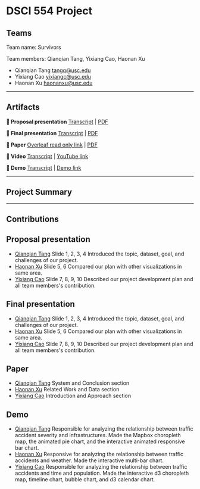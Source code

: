 # DSCI 554 Project
## Teams

Team name: Survivors

Team members: Qianqian Tang, Yixiang Cao, Haonan Xu

- Qianqian Tang <tangq@usc.edu>
- Yixiang Cao <yixiangc@usc.edu>
- Haonan Xu <haonanxu@usc.edu>


---

## Artifacts

__🍿  Proposal presentation__ [Transcript](presentations/proposal/TRANSCRIPT.md) | [PDF](presentations/proposal/presentation.pdf)

__🍿  Final presentation__ [Transcript](presentations/final/PRESENTATION_TRANSCRIPT.md) | [PDF](presentations/final/presentation.pdf)

__📄  Paper__ [Overleaf read only link](https://www.overleaf.com/read/znxnjmmznsbs) | [PDF](paper/paper.pdf)

__🎥  Video__ [Transcript](video/TRANSCRIPT.md) | [YouTube link]()

__🚢  Demo__ [Transcript](video/TRANSCRIPT.md) | [Demo link](https://pdms.usc.edu/dsci-554/projects/<team-name-slug>)

---

## Project Summary

---

## Contributions

## Proposal presentation

- [Qianqian Tang](mailto:tangq@usc.edu) 
Slide 1, 2, 3, 4
Introduced the topic, dataset, goal, and challenges of our project.
- [Haonan Xu](mailto:haonanxu@usc.edu)
Slide 5, 6
Compared our plan with other visualizations in same area.
- [Yixiang Cao](mailto:yixiangc@usc.edu) 
Slide 7, 8, 9, 10
Described our project development plan and all team members's contribution.

## Final presentation

- [Qianqian Tang](mailto:tangq@usc.edu) 
Slide 1, 2, 3, 4
Introduced the topic, dataset, goal, and challenges of our project.
- [Haonan Xu](mailto:haonanxu@usc.edu)
Slide 5, 6
Compared our plan with other visualizations in same area.
- [Yixiang Cao](mailto:yixiangc@usc.edu) 
Slide 7, 8, 9, 10
Described our project development plan and all team members's contribution.

## Paper

- [Qianqian Tang](mailto:tangq@usc.edu) 
System and Conclusion section
- [Haonan Xu](mailto:haonanxu@usc.edu)
Related Work and Data section
- [Yixiang Cao](mailto:yixiangc@usc.edu) 
Introduction and Approach section

## Demo

- [Qianqian Tang](mailto:tangq@usc.edu) 
Responsible for analyzing the relationship between traffic accident severity and infrastructures.
Made the Mapbox choropleth map, the animated pie chart, and the interactive animated responsive bar chart.
- [Haonan Xu](mailto:haonanxu@usc.edu)
Responsive for analyzing the relationship between traffic accidents and weather.
Made the interactive multi-bar chart. 
- [Yixiang Cao](mailto:yixiangc@usc.edu) 
Responsible for analyzing the relationship between traffic accidents and time and population.
Made the interactive d3 choropleth map, timeline chart, bubble chart, and d3 calendar chart.